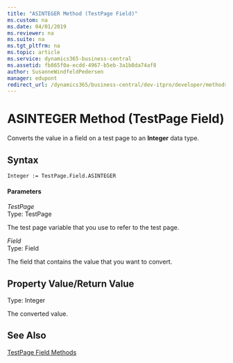 ```yaml
---
title: "ASINTEGER Method (TestPage Field)"
ms.custom: na
ms.date: 04/01/2019
ms.reviewer: na
ms.suite: na
ms.tgt_pltfrm: na
ms.topic: article
ms.service: dynamics365-business-central
ms.assetid: fb865f0a-ecdd-4967-b5eb-3a1b8da74af8
author: SusanneWindfeldPedersen
manager: edupont
redirect_url: /dynamics365/business-central/dev-itpro/developer/methods-auto/library
---
```


 

# ASINTEGER Method (TestPage Field)
Converts the value in a field on a test page to an **Integer** data type.  
  
## Syntax  
  
```  
Integer := TestPage.Field.ASINTEGER  
```  
  
#### Parameters  
 *TestPage*  
 Type: TestPage  
  
 The test page variable that you use to refer to the test page.  
  
 *Field*  
 Type: Field  
  
 The field that contains the value that you want to convert.  
  
## Property Value/Return Value  
 Type: Integer  
  
 The converted value.  
  
## See Also  
 [TestPage Field Methods](devenv-TestPage-Field-Methods.md)